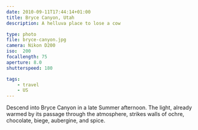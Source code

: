 ```yaml
---
date: 2010-09-11T17:44:14+01:00
title: Bryce Canyon, Utah
description: A helluva place to lose a cow

type: photo
file: bryce-canyon.jpg
camera: Nikon D200
iso:  200
focallength: 75   
aperture: 8.0
shutterspeed: 180

tags: 
    - travel
    - US
---
```


<span class="newthought">Descend into Bryce Canyon</span> in a late Summer afternoon. The light, already warmed by its passage through the atmosphere, strikes walls of ochre, chocolate, biege, aubergine, and spice.